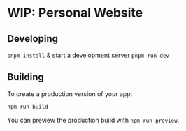 # WIP: Personal Website

## Developing

`pnpm install` & start a development server `pnpm run dev`

## Building

To create a production version of your app:

```bash
npm run build
```

You can preview the production build with `npm run preview`.
